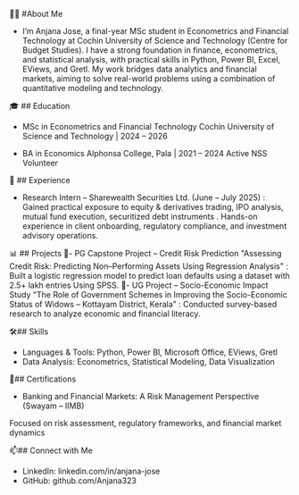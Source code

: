 👩‍💻 #About Me
- I’m Anjana Jose, a final-year MSc student in Econometrics and Financial Technology at Cochin University of Science and Technology (Centre for Budget Studies). I have a strong foundation in finance, econometrics, and statistical analysis, with practical skills in Python, Power BI, Excel, EViews, and Gretl. My work bridges data analytics and financial markets, aiming to solve real-world problems using a combination of quantitative modeling and technology.

🎓 ## Education
- MSc in Econometrics and Financial Technology
Cochin University of Science and Technology | 2024 – 2026

- BA in Economics 
Alphonsa College, Pala | 2021 – 2024
Active NSS Volunteer 

💼 ## Experience
- Research Intern – Sharewealth Securities Ltd. (June – July 2025) : Gained practical exposure to equity & derivatives trading, IPO analysis, mutual fund execution, securitized debt instruments . Hands-on experience in client onboarding, regulatory compliance, and investment advisory operations.

📊  ## Projects
📌- PG Capstone Project – Credit Risk Prediction
"Assessing Credit Risk: Predicting Non–Performing Assets Using Regression Analysis" : Built a logistic regression model to predict loan defaults using a dataset with 2.5+ lakh entries Using SPSS.
📌- UG Project – Socio-Economic Impact Study
"The Role of Government Schemes in Improving the Socio-Economic Status of Widows – Kottayam District, Kerala" : Conducted survey-based research to analyze economic and financial literacy.

🛠## Skills
- Languages & Tools: Python, Power BI, Microsoft Office, EViews, Gretl
- Data Analysis: Econometrics, Statistical Modeling, Data Visualization

📜## Certifications
- Banking and Financial Markets: A Risk Management Perspective (Swayam – IIMB)

Focused on risk assessment, regulatory frameworks, and financial market dynamics

📫## Connect with Me
- LinkedIn: linkedin.com/in/anjana-jose
- GitHub: github.com/Anjana323

